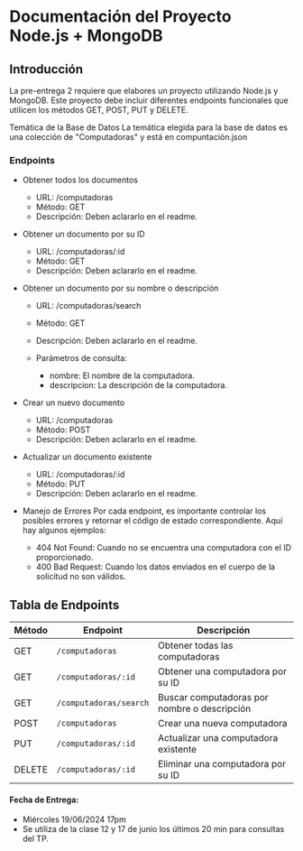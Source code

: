 # Documentación del Proyecto Node.js + MongoDB

## Introducción

La pre-entrega 2 requiere que elabores un proyecto utilizando Node.js y MongoDB. Este proyecto debe incluir diferentes endpoints funcionales que utilicen los métodos GET, POST, PUT y DELETE. 

Temática de la Base de Datos
La temática elegida para la base de datos es una colección de "Computadoras" y está en compuntación.json

### Endpoints 

- Obtener todos los documentos
    - URL: /computadoras
    - Método: GET
    - Descripción: Deben aclararlo en el readme.

- Obtener un documento por su ID
    - URL: /computadoras/:id
    - Método: GET
    - Descripción: Deben aclararlo en el readme.

- Obtener un documento por su nombre o descripción
    - URL: /computadoras/search
    - Método: GET
    - Descripción: Deben aclararlo en el readme.

    - Parámetros de consulta:
        - nombre: El nombre de la computadora.
        - descripcion: La descripción de la computadora.

- Crear un nuevo documento
    - URL: /computadoras
    - Método: POST
    - Descripción: Deben aclararlo en el readme.

- Actualizar un documento existente
    - URL: /computadoras/:id
    - Método: PUT
    - Descripción: Deben aclararlo en el readme.

- Manejo de Errores
Por cada endpoint, es importante controlar los posibles errores y retornar el código de estado correspondiente. Aquí hay algunos ejemplos:

    - 404 Not Found: Cuando no se encuentra una computadora con el ID proporcionado.
    - 400 Bad Request: Cuando los datos enviados en el cuerpo de la solicitud no son válidos.

## Tabla de Endpoints

| Método | Endpoint               | Descripción                                      |
|--------|------------------------|--------------------------------------------------|
| GET    | `/computadoras`        | Obtener todas las computadoras                   |
| GET    | `/computadoras/:id`    | Obtener una computadora por su ID                |
| GET    | `/computadoras/search` | Buscar computadoras por nombre o descripción     |
| POST   | `/computadoras`        | Crear una nueva computadora                      |
| PUT    | `/computadoras/:id`    | Actualizar una computadora existente             |
| DELETE | `/computadoras/:id`    | Eliminar una computadora por su ID               |


#### Fecha de Entrega:
- Miércoles 19/06/2024 17pm
- Se utiliza de la clase 12 y 17 de junio los últimos 20 min para consultas del TP.
